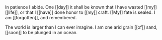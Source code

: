 In patience I abide. One [[day]] it shall be known that I have wasted [[my]] [[life]], or that I [[have]] done honor to [[my]] craft. [[My]] fate is sealed. I am [[forgotten]], and remembered.

The world is larger than I can ever imagine. I am one arid grain [[of]] sand, [[soon]] to be plunged in an ocean.